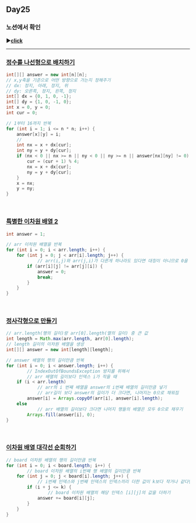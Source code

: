 ## Day25
### 노션에서 확인
▶️[**click**](https://gipark181.notion.site/Day25-2024-08-11-e35cf0a91d15429fac2f10c0bae34d22?pvs=4)
<br/>
<hr/>

### [**정수를 나선형으로 배치하기**](https://school.programmers.co.kr/learn/courses/30/lessons/181832)

```java
int[][] answer = new int[n][n];
// x,y축을 기준으로 어떤 방향으로 가는지 정해주기
// dx: 정지, 아래, 정지, 위
// dy: 오른쪽, 정지, 왼쪽, 정지
int[] dx = {0, 1, 0, -1};
int[] dy = {1, 0, -1, 0};
int x = 0, y = 0;
int cur = 0;

// 1부터 16까지 반복
for (int i = 1; i <= n * n; i++) {
    answer[x][y] = i;
    // 
    int nx = x + dx[cur];
    int ny = y + dy[cur];
    if (nx < 0 || nx >= n || ny < 0 || ny >= n || answer[nx][ny] != 0) {
        cur = (cur + 1) % 4;
        nx = x + dx[cur];
        ny = y + dy[cur];
    }
    x = nx;
    y = ny;
}
```
<br/>

### [**특별한 이차원 배열 2**](https://school.programmers.co.kr/learn/courses/30/lessons/181831)

```java
int answer = 1;

// arr 이차원 배열을 반복
for (int i = 0; i < arr.length; i++) {
    for (int j = 0; j < arr[i].length; j++) {
		    // arr(i,j)와 arr(j,i)가 다른게 하나라도 있다면 대칭이 아니므로 0을 넣기
        if (arr[i][j] != arr[j][i]) {
            answer = 0;
            break;
        }
    }
}
```
<br/>

### [**정사각형으로 만들기**](https://school.programmers.co.kr/learn/courses/30/lessons/181830)

```java
// arr.length(행의 길이)랑 arr[0].length(열의 길이) 중 큰 값
int length = Math.max(arr.length, arr[0].length);
// length 길이의 이차원 배열을 생성
int[][] answer = new int[length][length];

// answer 배열의 행의 길이만큼 반복
for (int i = 0; i < answer.length; i++) {
		// IndexOutOfBoundsException 방지를 위해서
		// arr 배열의 길이보다 인덱스 i가 작을 때
    if (i < arr.length)
		    // arr의 i 번째 배열을 answer의 i번째 배열의 길이만큼 넣기
		    // arr길이 보다 answer의 길이가 더 크다면, 나머지는 0으로 채워짐
        answer[i] = Arrays.copyOf(arr[i], answer[i].length);
    else
		    // arr 배열의 길이보다 크다면 나머지 행들의 배열은 모두 0으로 채우기
        Arrays.fill(answer[i], 0);
}
```
<br/>

### [**이차원 배열 대각선 순회하기**](https://school.programmers.co.kr/learn/courses/30/lessons/181829)

```java
// board 이차원 배열의 행의 길이만큼 반복
for (int i = 0; i < board.length; i++) {
		// board 이차원 배열의 i번째 행 배열의 길이만큼 반복
    for (int j = 0; j < board[i].length; j++) {
		    // i번째 인덱스와 j번째 인덱스의 인덱스끼리 더한 값이 k보다 작거나 같다면
        if (i + j <= k) {
		        // board 이차원 배열의 해당 인덱스 [i][j]의 값을 더하기
            answer += board[i][j];
        }
    }
}
```